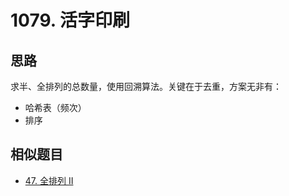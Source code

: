 # 1079. 活字印刷

## 思路

求半、全排列的总数量，使用回溯算法。关键在于去重，方案无非有：

- 哈希表（频次）
- 排序

## 相似题目

- [47. 全排列 II](https://leetcode-cn.com/problems/permutations-ii/)
